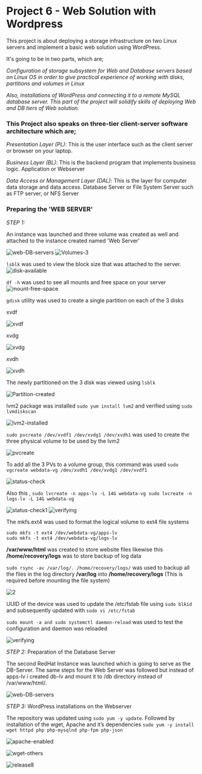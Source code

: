 #    Project 6 - Web Solution with Wordpress

This project is about deploying a storage infrastructure on two Linux servers and implement a basic web solution using WordPress.

It's going to be in two parts, which are;

*Configuration of storage subsystem for Web and Database servers based on Linux OS in order to give practical experience of working with disks, partitions and volumes in Linux*

*Also, installations of WordPress and connecting it to a remote MySQL database server. This part of the project will solidify skills of deploying Web and DB tiers of Web solution.*

### This Project also speaks on three-tier client-server software architecture which are;

*Presentation Layer (PL)*: This is the user interface such as the client server or browser on your laptop.

*Business Layer (BL)*: This is the backend program that implements business logic. Application or Webserver 

*Data Access or Management Layer (DAL)*: This is the layer for computer data storage and data access. Database Server or File System Server such as FTP server, or NFS Server

### Preparing the 'WEB SERVER'

_STEP 1:_

An instance was launched and three volume was created as well and attached to the instance created named 'Web Server'

![web-DB-servers](https://user-images.githubusercontent.com/46185705/139864297-4c7ef9c3-3161-4de6-b6ba-fad0a617883e.jpg)
![Volumes-3](https://user-images.githubusercontent.com/46185705/139864311-b61cdac4-82ae-4b4f-ae39-d2d3ec89f73c.jpg)

 `lsblk` was used to view the block size that was attached to the server.
 ![disk-available](https://user-images.githubusercontent.com/46185705/139865047-045532f8-e9fe-4349-8302-951e8072f1cf.jpg)
 
 `df -h` was used to see all mounts and free space on your server
 ![mount-free-space](https://user-images.githubusercontent.com/46185705/139865440-a8f3d4e8-b0d9-46c1-987d-b761f73b216b.jpg)
 
 `gdisk` utility was used to create a single partition on each of the 3 disks
 
 xvdf
 
![xvdf](https://user-images.githubusercontent.com/46185705/139865908-9e3c3596-ff9f-416f-ab8c-dccbd16ce27a.jpg)

xvdg

![xvdg](https://user-images.githubusercontent.com/46185705/139865923-d8900f44-8012-4db0-b0fa-6698d219208a.jpg)

xvdh

![xvdh](https://user-images.githubusercontent.com/46185705/139865933-c0be2adf-2ece-4656-8377-f3dca97a5067.jpg)

The newly partitioned on the 3 disk was viewed using `lsblk`

![Partition-created](https://user-images.githubusercontent.com/46185705/139867162-26265379-8013-4679-a5d4-388918c9721e.jpg)

lvm2 package was installed `sudo yum install lvm2` and verified using `sudo lvmdiskscan`

![lvm2-installed](https://user-images.githubusercontent.com/46185705/139867746-2c9e0e93-6ff0-4119-b31c-71225a7e3c49.jpg)

`sudo pvcreate /dev/xvdf1 /dev/xvdg1 /dev/xvdh1` was used to create the three physical volume to be used by the lvm2

![pvcreate](https://user-images.githubusercontent.com/46185705/139868501-39fe375f-a7de-4e95-9785-b88834d79b0c.jpg)

To add all the 3 PVs to a volume group, this command was used `sudo vgcreate webdata-vg /dev/xvdh1 /dev/xvdg1 /dev/xvdf1`

![status-check](https://user-images.githubusercontent.com/46185705/139869892-b2700cce-dbf8-4245-b2fa-57c1b147a3af.jpg)

Also this , ``sudo lvcreate -n apps-lv -L 14G webdata-vg
        sudo lvcreate -n logs-lv -L 14G webdata-vg``
        
![status-check1](https://user-images.githubusercontent.com/46185705/139869924-ad395919-c740-493b-ba80-2f4c0e0ce246.jpg)
![verifying](https://user-images.githubusercontent.com/46185705/139874706-e829a2e3-0900-4749-9a92-f8ae76ebbf5c.jpg)

The mkfs.ext4 was used to format the logical volume to ext4 file systems

```
sudo mkfs -t ext4 /dev/webdata-vg/apps-lv
sudo mkfs -t ext4 /dev/webdata-vg/logs-lv
```
__/var/www/html__ was created to store website files likewise this __/home/recovery/logs__ was to store backup of log data

`sudo rsync -av /var/log/. /home/recovery/logs/` was used to backup all the files in the log directory __/var/log__ into __/home/recovery/logs__ (This is required before mounting the file system)

![2](https://user-images.githubusercontent.com/46185705/139878279-45797f88-b6ca-447b-a886-9addc17bc1d7.jpg) 

UUID of the device was used to update the /etc/fstab file using `sudo blkid` and subsequently updated with `sudo vi /etc/fstab`

`sudo mount -a and sudo systemctl daemon-reload` was used to test the configuration and daemon was reloaded

![verifying](https://user-images.githubusercontent.com/46185705/139884491-23d168b9-e231-43dc-8d71-e2fa4d2afbb8.jpg)


_STEP 2:_ Preparation of the Database Server 

The second RedHat Instance was launched which is going to serve as the DB-Server. The same steps for the Web Server was followed but instead of apps-lv i created db-lv and mount it to /db directory instead of /var/www/html/.

![web-DB-servers](https://user-images.githubusercontent.com/46185705/139864297-4c7ef9c3-3161-4de6-b6ba-fad0a617883e.jpg)


_STEP 3:_ WordPress installations on the Webserver

The repository was updated using `sudo yum -y update`. Followed by installation of the wget, Apache and it’s dependencies `sudo yum -y install wget httpd php php-mysqlnd php-fpm php-json`

![apache-enabled](https://user-images.githubusercontent.com/46185705/139891208-ae64fede-9f4a-41f6-8723-977ddc77274e.jpg)

![wget-others](https://user-images.githubusercontent.com/46185705/139891257-4683193d-73de-4783-8b80-08267a9ca279.jpg)

![release8](https://user-images.githubusercontent.com/46185705/139891323-93cce709-a076-4358-a040-3b602a1cad45.jpg)



